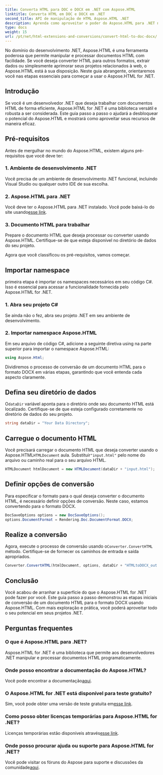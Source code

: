 ```yaml
---
title: Converta HTML para DOC e DOCX em .NET com Aspose.HTML
linktitle: Converta HTML em DOC e DOCX em .NET
second_title: API de manipulação de HTML Aspose.HTML .NET
description: Aprenda como aproveitar o poder do Aspose.HTML para .NET neste guia passo a passo. Converta HTML em DOCX sem esforço e aprimore seus projetos .NET. Comece hoje!
type: docs
weight: 15
url: /pt/net/html-extensions-and-conversions/convert-html-to-doc-docx/
---
```


No domínio do desenvolvimento .NET, Aspose.HTML é uma ferramenta poderosa que permite manipular e processar documentos HTML com facilidade. Se você deseja converter HTML para outros formatos, extrair dados ou simplesmente aprimorar seus projetos relacionados à web, o Aspose.HTML está à sua disposição. Neste guia abrangente, orientaremos você nas etapas essenciais para começar a usar o Aspose.HTML for .NET.

## Introdução

Se você é um desenvolvedor .NET que deseja trabalhar com documentos HTML de forma eficiente, Aspose.HTML for .NET é uma biblioteca versátil e robusta a ser considerada. Este guia passo a passo o ajudará a desbloquear o potencial do Aspose.HTML e mostrará como aproveitar seus recursos de maneira eficaz.

## Pré-requisitos

Antes de mergulhar no mundo do Aspose.HTML, existem alguns pré-requisitos que você deve ter:

### 1. Ambiente de desenvolvimento .NET

Você precisa de um ambiente de desenvolvimento .NET funcional, incluindo Visual Studio ou qualquer outro IDE de sua escolha.

### 2. Aspose.HTML para .NET

 Você deve ter o Aspose.HTML para .NET instalado. Você pode baixá-lo do site usando[esse link](https://releases.aspose.com/html/net/).

### 3. Documento HTML para trabalhar

Prepare o documento HTML que deseja processar ou converter usando Aspose.HTML. Certifique-se de que esteja disponível no diretório de dados do seu projeto.

Agora que você classificou os pré-requisitos, vamos começar.

## Importar namespace

primeira etapa é importar os namespaces necessários em seu código C#. Isso é essencial para acessar a funcionalidade fornecida pelo Aspose.HTML for .NET.

### 1. Abra seu projeto C#

Se ainda não o fez, abra seu projeto .NET em seu ambiente de desenvolvimento.

### 2. Importar namespace Aspose.HTML

Em seu arquivo de código C#, adicione a seguinte diretiva using na parte superior para importar o namespace Aspose.HTML:

```csharp
using Aspose.Html;
```

Dividiremos o processo de conversão de um documento HTML para o formato DOCX em várias etapas, garantindo que você entenda cada aspecto claramente.

## Defina seu diretório de dados

 O`dataDir` variável aponta para o diretório onde seu documento HTML está localizado. Certifique-se de que esteja configurado corretamente no diretório de dados do seu projeto.

```csharp
string dataDir = "Your Data Directory";
```

## Carregue o documento HTML

 Você precisará carregar o documento HTML que deseja converter usando o Aspose.HTML`HTMLDocument` aula. Substituir`"input.html"` pelo nome do arquivo ou caminho real para o seu arquivo HTML.

```csharp
HTMLDocument htmlDocument = new HTMLDocument(dataDir + "input.html");
```

## Definir opções de conversão

Para especificar o formato para o qual deseja converter o documento HTML, é necessário definir opções de conversão. Neste caso, estamos convertendo para o formato DOCX.

```csharp
DocSaveOptions options = new DocSaveOptions();
options.DocumentFormat = Rendering.Doc.DocumentFormat.DOCX;
```

## Realize a conversão

 Agora, execute o processo de conversão usando o`Converter.ConvertHTML` método. Certifique-se de fornecer os caminhos de entrada e saída apropriados.

```csharp
Converter.ConvertHTML(htmlDocument, options, dataDir + "HTMLtoDOCX_out.docx");
```

## Conclusão

Você acabou de arranhar a superfície do que o Aspose.HTML for .NET pode fazer por você. Este guia passo a passo demonstrou as etapas iniciais de conversão de um documento HTML para o formato DOCX usando Aspose.HTML. Com mais exploração e prática, você poderá aproveitar todo o seu potencial em seus projetos .NET.

## Perguntas frequentes

### O que é Aspose.HTML para .NET?
Aspose.HTML for .NET é uma biblioteca que permite aos desenvolvedores .NET manipular e processar documentos HTML programaticamente.

### Onde posso encontrar a documentação do Aspose.HTML?
 Você pode encontrar a documentação[aqui](https://reference.aspose.com/html/net/).

### O Aspose.HTML for .NET está disponível para teste gratuito?
 Sim, você pode obter uma versão de teste gratuita em[esse link](https://releases.aspose.com/).

### Como posso obter licenças temporárias para Aspose.HTML for .NET?
 Licenças temporárias estão disponíveis através[esse link](https://purchase.aspose.com/temporary-license/).

### Onde posso procurar ajuda ou suporte para Aspose.HTML for .NET?
 Você pode visitar os fóruns do Aspose para suporte e discussões da comunidade[aqui](https://forum.aspose.com/).